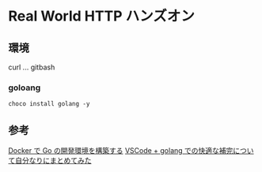# Real World HTTP ハンズオン

## 環境

curl ... gitbash

### goloang

```
choco install golang -y
```

## 参考

[Docker で Go の開発環境を構築する](https://qiita.com/uji_/items/8c9eda89526abe0ba900)
[VSCode + golang での快適な補完について自分なりにまとめてみた](https://qiita.com/akinobufujii/items/50d605ecf22daa3309cb)
